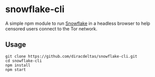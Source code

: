 # snowflake-cli

A simple npm module to run [Snowflake](https://snowflake.torproject.org/) in
a headless browser to help censored users connect to the Tor network.

## Usage

```
git clone https://github.com/diracdeltas/snowflake-cli.git
cd snowflake-cli
npm install
npm start
```
